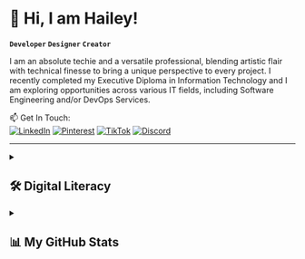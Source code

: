 # 👋 Hi, I am Hailey!

<!-- Bio -->

**`Developer` `Designer` `Creator`**

I am an absolute techie and a versatile professional, blending artistic flair with technical finesse to bring a unique perspective to every project. I recently completed my Executive Diploma in Information Technology and I am exploring opportunities across various IT fields, including Software Engineering and/or DevOps Services.

📫 Get In Touch:<br/>
[![LinkedIn](https://img.shields.io/badge/LinkedIn-%230077B5.svg?logo=linkedin&logoColor=white)](https://linkedin.com/in/eskierahailey)
[![Pinterest](https://img.shields.io/badge/Pinterest-%23E60023.svg?logo=Pinterest&logoColor=white)](https://pinterest.com/eskierahailey)
[![TikTok](https://img.shields.io/badge/TikTok-%23000000.svg?logo=TikTok&logoColor=white)](https://tiktok.com/@cincaipunk)
[![Discord](https://img.shields.io/badge/Discord-%237289DA.svg?logo=discord&logoColor=white)](https://discordapp.com/users/350187874710323201)

---

<!-- Toggle 1: Digital Literacy -->
<details close>
    <summary><h2>🛠️ Digital Literacy</h2></summary>
  <h3>Programming Languages</h3>
<p>
  <img align="left" alt="HTML" width="30px" style="padding-right:10px;" src="https://cdn.jsdelivr.net/gh/devicons/devicon/icons/html5/html5-plain.svg" />
  <img align="left" alt="CSS" width="30px" style="padding-right:10px;" src="https://cdn.jsdelivr.net/gh/devicons/devicon/icons/css3/css3-plain.svg" />
  <img align="left" alt="JavaScript" width="30px" style="padding-right:10px;" src="https://cdn.jsdelivr.net/gh/devicons/devicon/icons/javascript/javascript-plain.svg" />
  <img align="left" alt="TypeScript" width="30px" style="padding-right:10px;" src="https://cdn.jsdelivr.net/gh/devicons/devicon@latest/icons/typescript/typescript-original.svg" />
  <img align="left" alt="PHP" width="30px" style="padding-right:10px;" src="https://cdn.jsdelivr.net/gh/devicons/devicon@latest/icons/php/php-original.svg" />
    <img align="left" alt="Java" width="30px" style="padding-right:10px;" src="https://cdn.jsdelivr.net/gh/devicons/devicon@latest/icons/java/java-original.svg" />
  <img align="left" alt="Kotlin" width="30px" style="padding-right:10px;" src="https://cdn.jsdelivr.net/gh/devicons/devicon@latest/icons/kotlin/kotlin-original.svg" />
  <img align="left" alt="vbnet" width="30px" style="padding-right:10px;" src="https://cdn.jsdelivr.net/gh/devicons/devicon@latest/icons/visualbasic/visualbasic-original.svg" />
</p>

<br />

  <h3>Frameworks and Libraries</h3>
  <p>
  <img align="left" alt="vbnet" width="30px" style="padding-right:10px;" src="https://cdn.jsdelivr.net/gh/devicons/devicon@latest/icons/visualbasic/visualbasic-original.svg" />
  <img align="left" alt="dotnet" width="30px" style="padding-right:10px;" src="https://upload.wikimedia.org/wikipedia/commons/thumb/7/7d/Microsoft_.NET_logo.svg/456px-Microsoft_.NET_logo.svg.png" />
  <img align="left" alt="React" width="30px" style="padding-right:10px;" src="https://cdn.jsdelivr.net/gh/devicons/devicon@latest/icons/react/react-original.svg" />
  <img align="left" alt="Bootstrap" width="30px" style="padding-right:10px;" src="https://cdn.jsdelivr.net/gh/devicons/devicon@latest/icons/bootstrap/bootstrap-original.svg" />
  <img align="left" alt="Next.js" width="30px" style="padding-right:10px;" src="https://cdn.jsdelivr.net/gh/devicons/devicon@latest/icons/nextjs/nextjs-original.svg" />
  <img align="left" alt="Laravel" width="30px" style="padding-right:10px;" src="https://cdn.jsdelivr.net/gh/devicons/devicon@latest/icons/laravel/laravel-original.svg" />
  <img align="left" alt="Tailwind CSS" width="30px" style="padding-right:10px;" src="https://cdn.jsdelivr.net/gh/devicons/devicon@latest/icons/tailwindcss/tailwindcss-original.svg" />
  </p>
          
<br />

  <h3>Databases and Backend Services</h3>
  <p>
  <img align="left" alt="MySQL" width="35px" style="padding-right:10px;" src="https://cdn.jsdelivr.net/gh/devicons/devicon@latest/icons/mysql/mysql-original-wordmark.svg" />
  <img align="left" alt="PostgreSQL" width="30px" style="padding-right:10px;" src="https://cdn.jsdelivr.net/gh/devicons/devicon@latest/icons/postgresql/postgresql-original.svg" />
  <img align="left" alt="Prisma" width="30px" style="padding-right:10px;" src="https://cdn.jsdelivr.net/gh/devicons/devicon@latest/icons/prisma/prisma-original.svg" />
  <img align="left" alt="NeonDB" width="30px" style="padding-right:10px;" src="https://cdn.prod.website-files.com/625447c67b621ab49bb7e3e5/669fbc4778158e8606eb3e83_favicon%5B1%5D.png" />
  <img align="left" alt="Upstash-Redis" width="30px" style="padding-right:10px;" src="https://upstash.com/logo/upstash-icon-white-bg.png" />
  <img align="left" alt="Firebase" width="30px" style="padding-right:10px;" src="https://cdn.jsdelivr.net/gh/devicons/devicon@latest/icons/firebase/firebase-original.svg" />
  <img align="left" alt="Heroku" width="30px" style="padding-right:10px;" src="https://cdn.jsdelivr.net/gh/devicons/devicon@latest/icons/heroku/heroku-plain.svg" />
  </p>

<br />
 
  <h3>Authentication and Deployment</h3>
  <p>
  <img align="left" alt="Clerk-Auth" width="35px" style="padding-right:10px;" src="https://authenticator.2stable.com/assets/img/2fa-services/Icons/clerk.com.svg" />
  <img align="left" alt="Vercel" width="30px" style="padding-right:10px;" src="https://cdn.jsdelivr.net/gh/devicons/devicon@latest/icons/vercel/vercel-original-wordmark.svg" />
  </p>

<br />

  <h3>Cloud, AI Services, and DevOps</h3>
  <p>
  <img align="left" alt="Azure" width="30px" style="padding-right:10px;" src="https://cdn.jsdelivr.net/gh/devicons/devicon@latest/icons/azure/azure-original.svg" />
  <img align="left" alt="Jenkins" width="30px" style="padding-right:10px;" src="https://cdn.jsdelivr.net/gh/devicons/devicon@latest/icons/jenkins/jenkins-original.svg" />
  <img align="left" alt="Docker" width="30px" style="padding-right:10px;" src="https://cdn.jsdelivr.net/gh/devicons/devicon@latest/icons/docker/docker-plain-wordmark.svg" />
  <img align="left" alt="Kubernetes" width="30px" style="padding-right:10px;" src="https://cdn.jsdelivr.net/gh/devicons/devicon@latest/icons/kubernetes/kubernetes-original.svg" />
  </p>

<br />
  
  <h3>Version Control</h3>
  <p>
  <img align="left" alt="Git" width="30px" style="padding-right:10px;" src="https://cdn.jsdelivr.net/gh/devicons/devicon@latest/icons/git/git-original.svg" />
  <img align="left" alt="GitHub" width="30px" style="padding-right:10px;" src="https://cdn.jsdelivr.net/gh/devicons/devicon@latest/icons/github/github-original.svg" />
  </p>

<br />

  <h3>Operating Systems</h3>
  <p>
  <img align="left" alt="Windows" width="30px" style="padding-right:10px;" src="https://cdn.jsdelivr.net/gh/devicons/devicon@latest/icons/windows11/windows11-original.svg" />
  <img align="left" alt="MacOS-iOS" width="30px" style="padding-right:10px;" src="https://cdn.jsdelivr.net/gh/devicons/devicon@latest/icons/apple/apple-original.svg" />
  <img align="left" alt="Arch" width="30px" style="padding-right:10px;" src="https://cdn.jsdelivr.net/gh/devicons/devicon@latest/icons/archlinux/archlinux-original.svg" />
  <img align="left" alt="Manjaro" width="30px" style="padding-right:10px;" src="https://forum.manjaro.org/uploads/default/original/3X/f/f/ff914b9344ae49b9d2e4fa02ba1e26bc98d0e85c.png" />
  <img align="left" alt="Android" width="30px" style="padding-right:10px;" src="https://cdn.jsdelivr.net/gh/devicons/devicon@latest/icons/android/android-original.svg" />
  </p>
  
<br />

  <h3>Photo, Graphic Design, and UI/UX</h3>
  <p>
  <img align="left" alt="Photoshop" width="30px" style="padding-right:10px;" src="https://img.icons8.com/color/48/adobe-photoshop--v1.png" />
  <img align="left" alt="Illustrator" width="30px" style="padding-right:10px;" src="https://img.icons8.com/color/48/adobe-illustrator--v1.png" />
  <img align="left" alt="InDesign" width="30px" style="padding-right:10px;" src="https://img.icons8.com/color/48/adobe-indesign--v1.png" />
  <img align="left" alt="Lightroom" width="30px" style="padding-right:10px;" src="https://img.icons8.com/color/48/adobe-lightroom--v1.png" />
  <img align="left" alt="Canva" width="30px" style="padding-right:10px;" src="https://img.icons8.com/fluency/48/canva.png" />
  <img align="left" alt="Procreate" width="30px" style="padding-right:10px;" src="https://upload.wikimedia.org/wikipedia/en/9/9b/Procreate_icon.png" />
  <img align="left" alt="ClipStudio" width="30px" style="padding-right:10px;" src="https://upload.wikimedia.org/wikipedia/en/6/66/Clip_Studio_Paint_app_logo.png" />
  <img align="left" alt="Figma" width="30px" style="padding-right:10px;" src="https://cdn.jsdelivr.net/gh/devicons/devicon@latest/icons/figma/figma-original.svg" />
  </p>
    
<br />

  <h3>Video and Post-production</h3>
  <p>
  <img align="left" alt="Premiere" width="30px" style="padding-right:10px;" src="https://img.icons8.com/color/48/adobe-premiere-pro--v1.png" />
  <img align="left" alt="AfterEffects" width="30px" style="padding-right:10px;" src="https://img.icons8.com/color/48/adobe-after-effects--v1.png" />
  <img align="left" alt="DaVinci" width="30px" style="padding-right:10px;" src="https://img.icons8.com/color/48/davinci-resolve.png" />
  <img align="left" alt="Camtasia" width="30px" style="padding-right:10px;" src="https://img.icons8.com/color/48/camtasia-studio.png" />
  <img align="left" alt="NukeX" width="30px" style="padding-right:10px;" src="https://images.squarespace-cdn.com/content/v1/56c33b578259b5db4eb0683c/1582310936995-AZU06MW0T1UU85BOC4I1/nuke-icon-png-0.jpg?format=1000w" />
  <img align="left" alt="CapCut" width="30px" style="padding-right:10px;" src="https://freelogopng.com/images/all_img/1664284836cap-cut-logo-png.png" />
  </p>
      
<br />

  <h3>3D Modeling and Animation</h3>
  <p>
  <img align="left" alt="Maya" width="30px" style="padding-right:10px;" src="https://cdn.jsdelivr.net/gh/devicons/devicon@latest/icons/maya/maya-original.svg" />
  <img align="left" alt="3DS Max" width="30px" style="padding-right:10px;" src="https://cdn.jsdelivr.net/gh/devicons/devicon@latest/icons/threedsmax/threedsmax-original.svg" />
  <img align="left" alt="Blender" width="30px" style="padding-right:10px;" src="https://img.icons8.com/color/48/blender-3d.png" />
  <img align="left" alt="ZBrush" width="30px" style="padding-right:10px;" src="https://www.svgrepo.com/show/508998/zbrush.svg" />
  <img align="left" alt="Marvelous" width="30px" style="padding-right:10px;" src="https://www.versluis.com/wp-content/uploads/2022/10/MD11-Icon-150x150@2x.png" />
  <img align="left" alt="3DCoat" width="30px" style="padding-right:10px;" src="https://3dcoat.com/forum/uploads/monthly_2025_01/3DClogo.thumb.png.627897430d17f81377ab3413167a5394.png" />
  <img align="left" alt="Substance" width="30px" style="padding-right:10px;" src="https://cdnlogo.com/logos/s/20/substance-painter.svg" />
  <img align="left" alt="Marmoset" width="30px" style="padding-right:10px;" src="https://www.nvidia.com/content/dam/en-zz/Solutions/studio/software/Marmoset%20Toolbag.png" />
  <img align="left" alt="Houdini" width="30px" style="padding-right:10px;" src="https://upload.wikimedia.org/wikipedia/commons/thumb/1/15/Houdini3D_icon.png/250px-Houdini3D_icon.png" />
  <img align="left" alt="SketchUp" width="30px" style="padding-right:10px;" src="https://upload.wikimedia.org/wikipedia/commons/9/9c/SketchUp-Logo.png" />
  </p>
        
<br />

  <h3>Instructional Design</h3>
  <p>
  <img align="left" alt="Storyline" width="30px" style="padding-right:10px;" src="https://americanmediatraining.com/images/amt_storyline_logo.PNG" />
  <img align="left" alt="Rise" width="30px" style="padding-right:10px;" src="https://www.harperburnham.com/images_cim/articulate_rise.png" />
  </p>
          
<br />

  <h3>Productivity and Office</h3>
  <p>
  <img align="left" alt="Microsoft365" width="30px" style="padding-right:10px;" src="https://mailmeteor.com/logos/assets/PNG/Microsoft_Logo_512px.png" />
  <img align="left" alt="GoogleWorkspace" width="30px" style="padding-right:10px;" src="https://cdn.jsdelivr.net/gh/devicons/devicon@latest/icons/google/google-original.svg" />
  <img align="left" alt="Notion" width="30px" style="padding-right:10px;" src="https://cdn.jsdelivr.net/gh/devicons/devicon@latest/icons/notion/notion-original.svg" />
  </p>
          
<br />
<br />
<br />

<p><b>PS:</b> If you wonder why throughout the years I decided to learn a multitude of skills, the reason has always been this—I'm striving to become a jill-of-all-trades and ultimately achieve the status of a digital nomad.</p>
</details>

<!-- Toggle 2: Stats and Activity -->
<details close>
    <summary><h2>📊 My GitHub Stats</h2></summary>
  
![Anurag's GitHub stats](https://github-readme-stats.vercel.app/api?username=eskierahailey&show_icons=true&theme=transparent&rank_icon=github&hide_border=true&include_all_commits=true&hide_title=true)

</details>
